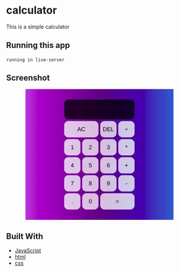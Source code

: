# calculator

This is a simple calculator

## Running this app

```
running in live-server
```

## Screenshot

<div align="center">
    <img src="/assets/pic1.jpg" width="400px"</img> 
</div>

## Built With

- [JavaScript](https://developer.mozilla.org/en/docs/Web/JavaScript)
- [html](https://developer.mozilla.org/en/docs/Learn/Getting_started_with_the_web/HTML_basics)
- [css](https://developer.mozilla.org/en/docs/Learn/Getting_started_with_the_web/CSS_basics)
